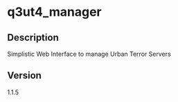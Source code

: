 # q3ut4_manager

## Description

Simplistic Web Interface to manage Urban Terror Servers

## Version
1.1.5